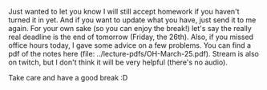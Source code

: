 Just wanted to let you know I will still accept homework if you haven't turned
it in yet.  And if you want to update what you have, just send it to me again.
For your own sake (so you can enjoy the break!) let's say the really real
deadline is the end of tomorrow (Friday, the 26th).  Also, if you missed
office hours today, I gave some advice on a few problems.  You can find a pdf
of the notes here (file: ../lecture-pdfs/OH-March-25.pdf).  Stream is also on
twitch, but I don't think it will be very helpful (there's no audio).

Take care and have a good break :D
